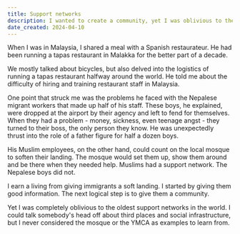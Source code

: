 ```yaml
---
title: Support networks
description: I wanted to create a community, yet I was oblivious to the oldest support network in the world.
date_created: 2024-04-10
---
```


When I was in Malaysia, I shared a meal with a Spanish restaurateur. He had been running a tapas restaurant in Malakka for the better part of a decade.

We mostly talked about bicycles, but also delved into the logistics of running a tapas restaurant halfway around the world. He told me about the difficulty of hiring and training restaurant staff in Malaysia.

One point that struck me was the problems he faced with the Nepalese migrant workers that made up half of his staff. These boys, he explained, were dropped at the airport by their agency and left to fend for themselves. When they had a problem - money, sickness, even teenage angst - they turned to their boss, the only person they know. He was unexpectedly thrust into the role of a father figure for half a dozen boys. 

His Muslim employees, on the other hand, could count on the local mosque to soften their landing. The mosque would set them up, show them around and be there when they needed help. Muslims had a support network. The Nepalese boys did not.

I earn a living from giving immigrants a soft landing. I started by giving them good information. The next logical step is to give them a community.

Yet I was completely oblivious to the oldest support networks in the world. I could talk somebody's head off about third places and social infrastructure, but I never considered the mosque or the YMCA as examples to learn from.